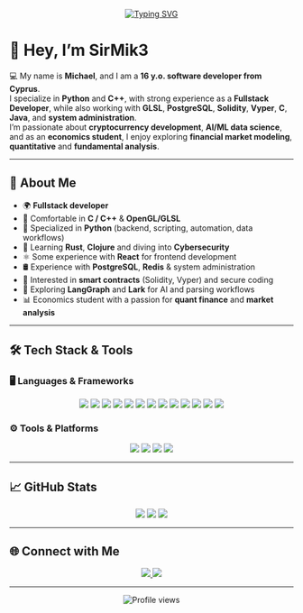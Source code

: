 <!-- Typing effect banner -->
<p align="center">
  <a href="https://github.com/SirMik3">
    <img src="https://readme-typing-svg.demolab.com?font=Fira+Code&weight=500&size=24&pause=1000&color=00BFFF&center=true&vCenter=true&width=600&lines=Python+%26+C%2B%2B+Developer;Fullstack+Developer;AI%2FML+%26+Crypto+Enthusiast;Economics+Student+%7C+Quant+Finance;Always+Learning+%F0%9F%9A%80" alt="Typing SVG" />
  </a>
</p>

# 👋 Hey, I’m SirMik3

💻 My name is **Michael**, and I am a **16 y.o. software developer from Cyprus**.  
I specialize in **Python** and **C++**, with strong experience as a **Fullstack Developer**, while also working with **GLSL**, **PostgreSQL**, **Solidity**, **Vyper**, **C**, **Java**, and **system administration**.  
I’m passionate about **cryptocurrency development**, **AI/ML data science**, and as an **economics student**, I enjoy exploring **financial market modeling**, **quantitative** and **fundamental analysis**.  

---

## 🚀 About Me
- 🌍 **Fullstack developer**  
- 🔧 Comfortable in **C / C++** & **OpenGL/GLSL**  
- 🐍 Specialized in **Python** (backend, scripting, automation, data workflows)  
- 🌱 Learning **Rust**, **Clojure** and diving into **Cybersecurity**  
- ⚛️ Some experience with **React** for frontend development  
- 🛢️ Experience with **PostgreSQL**, **Redis** & system administration  
- 🔐 Interested in **smart contracts** (Solidity, Vyper) and secure coding  
- 🤖 Exploring **LangGraph** and **Lark** for AI and parsing workflows  
- 📊 Economics student with a passion for **quant finance** and **market analysis**  

---

## 🛠️ Tech Stack & Tools

### 🖥️ Languages & Frameworks  
<p align="center">
  <img src="https://img.shields.io/badge/C-00599C?style=for-the-badge&logo=c&logoColor=white" />
  <img src="https://img.shields.io/badge/C++-00599C?style=for-the-badge&logo=c%2B%2B&logoColor=white" />
  <img src="https://img.shields.io/badge/Python-3776AB?style=for-the-badge&logo=python&logoColor=white" />
  <img src="https://img.shields.io/badge/Rust-000000?style=for-the-badge&logo=rust&logoColor=white" />
  <img src="https://img.shields.io/badge/Java-007396?style=for-the-badge&logo=java&logoColor=white" />
  <img src="https://img.shields.io/badge/GLSL-5586A4?style=for-the-badge&logo=opengl&logoColor=white" />
  <img src="https://img.shields.io/badge/PostgreSQL-4169E1?style=for-the-badge&logo=postgresql&logoColor=white" />
  <img src="https://img.shields.io/badge/Redis-DC382D?style=for-the-badge&logo=redis&logoColor=white" />
  <img src="https://img.shields.io/badge/Solidity-363636?style=for-the-badge&logo=solidity&logoColor=white" />
  <img src="https://img.shields.io/badge/Vyper-2980b9?style=for-the-badge&logo=ethereum&logoColor=white" />
  <img src="https://img.shields.io/badge/React-20232A?style=for-the-badge&logo=react&logoColor=61DAFB" />
  <img src="https://img.shields.io/badge/LangGraph-0A192F?style=for-the-badge&logo=python&logoColor=white" />
  <img src="https://img.shields.io/badge/Lark-00B140?style=for-the-badge&logo=python&logoColor=white" />
</p>

### ⚙️ Tools & Platforms  
<p align="center">
  <img src="https://img.shields.io/badge/Linux-FCC624?style=for-the-badge&logo=linux&logoColor=black" />
  <img src="https://img.shields.io/badge/Git-F05032?style=for-the-badge&logo=git&logoColor=white" />
  <img src="https://img.shields.io/badge/Docker-2496ED?style=for-the-badge&logo=docker&logoColor=white" />
  <img src="https://img.shields.io/badge/Bash-4EAA25?style=for-the-badge&logo=gnu-bash&logoColor=white" />
</p>

---

## 📈 GitHub Stats
<p align="center">
  <img src="https://github-readme-stats.vercel.app/api?username=SirMik3&show_icons=true&theme=tokyonight" />
  <img src="https://github-readme-stats.vercel.app/api/top-langs/?username=SirMik3&layout=compact&theme=tokyonight" />
  <img src="https://github-readme-streak-stats.herokuapp.com/?user=SirMik3&theme=tokyonight" />
</p>

---

## 🌐 Connect with Me
<p align="center">
  <a href="https://www.linkedin.com/in/michaelefarov">
    <img src="https://img.shields.io/badge/LinkedIn-0A66C2?style=for-the-badge&logo=linkedin&logoColor=white" />
  </a>
<!--   <a href="https://twitter.com/yourhandle">
    <img src="https://img.shields.io/badge/Twitter-1DA1F2?style=for-the-badge&logo=twitter&logoColor=white" />
  </a> -->
  <a href="mailto:mike.efarov@gmail.com">
    <img src="https://img.shields.io/badge/Email-D14836?style=for-the-badge&logo=gmail&logoColor=white" />
  </a>
</p>

---

<p align="center">
  <img src="https://komarev.com/ghpvc/?username=SirMik3&style=flat-square&color=blue" alt="Profile views" />
</p>
